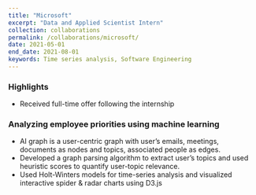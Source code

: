 ```yaml
---
title: "Microsoft"
excerpt: "Data and Applied Scientist Intern"
collection: collaborations
permalink: /collaborations/microsoft/
date: 2021-05-01
end_date: 2021-08-01
keywords: Time series analysis, Software Engineering
---
```

### Highlights
- Received full-time offer following the internship

### Analyzing employee priorities using machine learning

- AI graph is a user-centric graph with user’s emails, meetings, documents as nodes and topics, associated people as edges.
- Developed a graph parsing algorithm to extract user’s topics and used heuristic scores to quantify user-topic relevance.
- Used Holt-Winters models for time-series analysis and visualized interactive spider & radar charts using D3.js